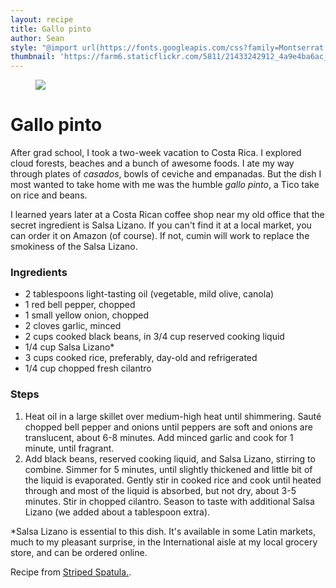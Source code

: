 ```yaml
---
layout: recipe
title: Gallo pinto
author: Sean
style: "@import url(https://fonts.googleapis.com/css?family=Montserrat|Playfair+Display|Roboto);body{margin:0;background-color:#fcf5c7}.recipe-container{max-width:800px;width:calc(100% - 20px);margin-right:auto;margin-left:auto;padding:15px;background-color:#fff}.lead-image{max-width:800px;width:100%;margin:0 auto}.footnote,.ingredients,.steps{margin-top:30px}figure img{width:100%}h1{font-family:'Playfair Display',sans-serif;font-size:36px;text-align:center;max-width:630px;margin:15px auto}h3{font-family:'Playfair Display',sans-serif;font-size:24px;max-width:630px;margin:15px auto}ol,p,ul{font-family:Montserrat,serif;font-size:18px;line-height:24px;max-width:630px;margin:15px auto}li{margin-bottom:15px}p.footnote{font-size:15px}"
thumbnail: 'https://farm6.staticflickr.com/5811/21433242912_4a9e4ba6ac_z.jpg'
---
```

<div class="recipe-container">
	<figure class="lead-image">
		<img src="https://farm6.staticflickr.com/5811/21433242912_4a9e4ba6ac_z.jpg" />
	</figure>
	<h1>Gallo pinto</h1>
	<p>After grad school, I took a two-week vacation to Costa Rica. I explored cloud forests, beaches and a bunch of awesome foods. I ate my way through plates of <em>casados</em>, bowls of ceviche and empanadas. But the dish I most wanted to take home with me was the humble <em>gallo pinto</em>, a Tico take on rice and beans.</p>
	<p>I learned years later at a Costa Rican coffee shop near my old office that the secret ingredient is Salsa Lizano. If you can't find it at a local market, you can order it on Amazon (of course). If not, cumin will work to replace the smokiness of the Salsa Lizano.</p>
	<div class="ingredients">
		<h3>Ingredients</h3>
		<ul>
			<li>2 tablespoons light-tasting oil (vegetable, mild olive, canola)</li>
			<li>1 red bell pepper, chopped</li>
			<li>1 small yellow onion, chopped</li>
			<li>2 cloves garlic, minced</li>
			<li>2 cups cooked black beans, in 3/4 cup reserved cooking liquid</li>
			<li>1/4 cup Salsa Lizano&ast;</li>
			<li>3 cups cooked rice, preferably, day-old and refrigerated</li>
			<li>1/4 cup chopped fresh cilantro</li>
		</ul>
	</div>
	<div class="steps">
		<h3>Steps</h3>
		<ol>
			<li>Heat oil in a large skillet over medium-high heat until shimmering. Sauté chopped bell pepper and onions until peppers are soft and onions are translucent, about 6-8 minutes. Add minced garlic and cook for 1 minute, until fragrant.</li>
			<li>Add black beans, reserved cooking liquid, and Salsa Lizano, stirring to combine. Simmer for 5 minutes, until slightly thickened and little bit of the liquid is evaporated. Gently stir in cooked rice and cook until heated through and most of the liquid is absorbed, but not dry, about 3-5 minutes. Stir in chopped cilantro. Season to taste with additional Salsa Lizano (we added about a tablespoon extra).</li>
		</ol>
	</div>
	<p class="footnote">&ast;Salsa Lizano is essential to this dish. It's available in some Latin markets, much to my pleasant surprise, in the International aisle at my local grocery store, and can be ordered online.</p>
	<p class="footnote">Recipe from <a href="https://stripedspatula.com/gallo-pinto/" target="_blank">Striped Spatula.</a>.</p>
</div>